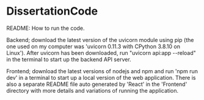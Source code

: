# DissertationCode

README: How to run the code.

Backend; download the latest version of the uvicorn module using pip (the one used on my computer was 'uvicorn 0.11.3 with CPython 3.8.10 on Linux').
After uvicorn has been downloaded, run "uvicorn api:app --reload" in the terminal to start up the backend API server.

Frontend; download the latest versions of nodejs and npm and run 'npm run dev' in a terminal to start up a local version of the web application. There is also
a separate README file auto generated by 'React' in the 'Frontend' directory with more details and variations of running the application. 
